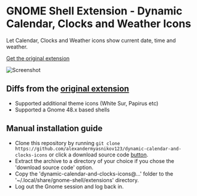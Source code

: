# GNOME Shell Extension - Dynamic Calendar, Clocks and Weather Icons

Let Calendar, Clocks and Weather icons show current date, time and weather.

[<u>Get the original extension</u>](https://extensions.gnome.org/extension/5550/dynamic-calendar-and-clocks-icons/)

![Screenshot](https://extensions.gnome.org/extension-data/screenshots/screenshot_5550_8VpGHbU.png)

## Diffs from the [original extension](https://github.com/fcusr/dynamic-calendar-and-clocks-icons)
- Supported additional theme icons (White Sur, Papirus etc)
- Supported a Gnome 48.x based shells

## Manual installation guide
- Clone this repository by running `git clone https://github.com/alexandermyasnikov123/dynamic-calendar-and-clocks-icons` or click a download source code [button](https://github.com/alexandermyasnikov123/dynamic-calendar-and-clocks-icons/archive/refs/heads/main.zip).
- Extract the archive to a directory of your choice if you chose the 'download source code' option.
- Copy the 'dynamic-calendar-and-clocks-icons@...' folder to the '~/.local/share/gnome-shell/extensions' directory.
- Log out the Gnome session and log back in.
